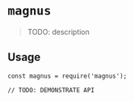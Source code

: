 # `magnus`

> TODO: description

## Usage

```
const magnus = require('magnus');

// TODO: DEMONSTRATE API
```
